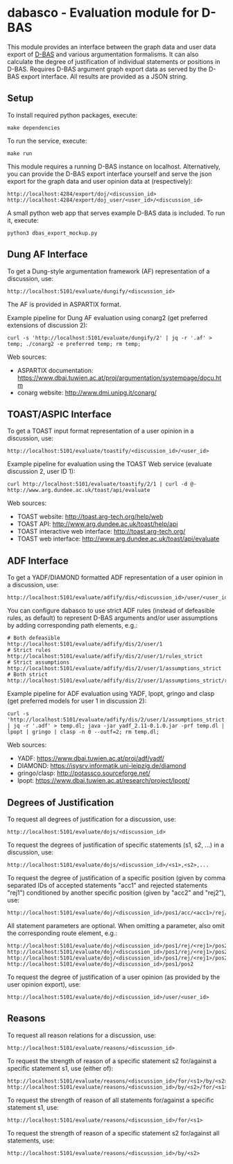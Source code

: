# dabasco - Evaluation module for D-BAS

This module provides an interface between the graph data and user data export of [D-BAS](https://github.com/hhucn/dbas) and various argumentation formalisms. It can also calculate the degree of justification of individual statements or positions in D-BAS. Requires D-BAS argument graph export data as served by the D-BAS export interface. All results are provided as a JSON string.

## Setup

To install required python packages, execute:

    make dependencies
    
To run the service, execute:

    make run
    
This module requires a running D-BAS instance on localhost.
Alternatively, you can provide the D-BAS export interface yourself and serve the json export for the graph data and user opinion data at (respectively):

    http://localhost:4284/export/doj/<discussion_id>
    http://localhost:4284/export/doj_user/<user_id>/<discussion_id>
    
A small python web app that serves example D-BAS data is included. To run it, execute:

    python3 dbas_export_mockup.py
    
## Dung AF Interface

To get a Dung-style argumentation framework (AF) representation of a discussion, use:

    http://localhost:5101/evaluate/dungify/<discussion_id>    

The AF is provided in ASPARTIX format.

Example pipeline for Dung AF evaluation using conarg2 (get preferred extensions of discussion 2):

    curl -s 'http://localhost:5101/evaluate/dungify/2' | jq -r '.af' > temp; ./conarg2 -e preferred temp; rm temp;
    
Web sources:

- ASPARTIX documentation: https://www.dbai.tuwien.ac.at/proj/argumentation/systempage/docu.htm
- conarg website: http://www.dmi.unipg.it/conarg/

## TOAST/ASPIC Interface

To get a TOAST input format representation of a user opinion in a discussion, use:

    http://localhost:5101/evaluate/toastify/<discussion_id>/<user_id>

Example pipeline for evaluation using the TOAST Web service (evaluate discussion 2, user ID 1):

    curl http://localhost:5101/evaluate/toastify/2/1 | curl -d @- http://www.arg.dundee.ac.uk/toast/api/evaluate
    
Web sources:

- TOAST website: http://toast.arg-tech.org/help/web
- TOAST API: http://www.arg.dundee.ac.uk/toast/help/api
- TOAST interactive web interface: http://toast.arg-tech.org/
- TOAST web interface: http://www.arg.dundee.ac.uk/toast/api/evaluate

## ADF Interface

To get a YADF/DIAMOND formatted ADF representation of a user opinion in a discussion, use:
 
    http://localhost:5101/evaluate/adfify/dis/<discussion_id>/user/<user_id>
    
You can configure dabasco to use strict ADF rules (instead of defeasible rules, as default) to represent D-BAS arguments and/or user assumptions by adding corresponding path elements, e.g.:

    # Both defeasible
    http://localhost:5101/evaluate/adfify/dis/2/user/1 
    # Strict rules
    http://localhost:5101/evaluate/adfify/dis/2/user/1/rules_strict 
    # Strict assumptions
    http://localhost:5101/evaluate/adfify/dis/2/user/1/assumptions_strict 
    # Both strict
    http://localhost:5101/evaluate/adfify/dis/2/user/1/assumptions_strict/rules_strict 
         
Example pipeline for ADF evaluation using YADF, lpopt, gringo and clasp (get preferred models for user 1 in discussion 2):

    curl -s 'http://localhost:5101/evaluate/adfify/dis/2/user/1/assumptions_strict' | jq -r '.adf' > temp.dl; java -jar yadf_2.11-0.1.0.jar -prf temp.dl | lpopt | gringo | clasp -n 0 --outf=2; rm temp.dl;   
     
Web sources:

- YADF: https://www.dbai.tuwien.ac.at/proj/adf/yadf/
- DIAMOND: https://isysrv.informatik.uni-leipzig.de/diamond
- gringo/clasp: http://potassco.sourceforge.net/
- lpopt: https://www.dbai.tuwien.ac.at/research/project/lpopt/

## Degrees of Justification

To request all degrees of justification for a discussion, use:

    http://localhost:5101/evaluate/dojs/<discussion_id>
    
To request the degrees of justification of specific statements (s1, s2, ...) in a discussion, use:

    http://localhost:5101/evaluate/dojs/<discussion_id>/<s1>,<s2>,...

To request the degree of justification of a specific position (given by comma separated IDs of accepted statements "acc1" and rejected statements "rej1") conditioned by another specific position (given by "acc2" and "rej2"), use:

    http://localhost:5101/evaluate/doj/<discussion_id>/pos1/acc/<acc1>/rej/<rej1>/pos2/acc/<acc2>/rej/<rej2>
    
All statement parameters are optional. When omitting a parameter, also omit the corresponding route element, e.g.:

    http://localhost:5101/evaluate/doj/<discussion_id>/pos1/rej/<rej1>/pos2/acc/<acc2>/rej/<rej2>
    http://localhost:5101/evaluate/doj/<discussion_id>/pos1/rej/<rej1>/pos2/acc/<acc2>
    http://localhost:5101/evaluate/doj/<discussion_id>/pos1/rej/<rej1>/pos2
    http://localhost:5101/evaluate/doj/<discussion_id>/pos1/pos2

To request the degree of justification of a user opinion (as provided by the user opinion export), use:

    http://localhost:5101/evaluate/doj/<discussion_id>/user/<user_id>

## Reasons

To request all reason relations for a discussion, use:

    http://localhost:5101/evaluate/reasons/<discussion_id>

To request the strength of reason of a specific statement s2 for/against a specific statement s1, use (either of):

    http://localhost:5101/evaluate/reasons/<discussion_id>/for/<s1>/by/<s2>
    http://localhost:5101/evaluate/reasons/<discussion_id>/by/<s2>/for/<s1>
                                             
To request the strength of reason of all statements for/against a specific statement s1, use:

    http://localhost:5101/evaluate/reasons/<discussion_id>/for/<s1>
        
To request the strength of reason of a specific statement s2 for/against all statements, use:

    http://localhost:5101/evaluate/reasons/<discussion_id>/by/<s2>
    
